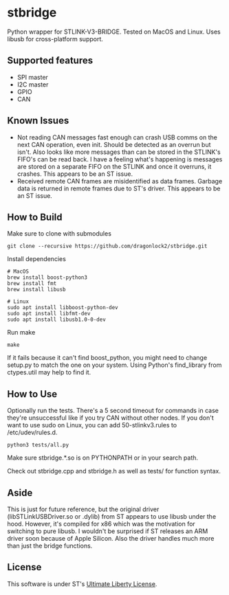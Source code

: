 # stbridge

Python wrapper for STLINK-V3-BRIDGE. Tested on MacOS and Linux. Uses libusb for cross-platform support.

## Supported features
* SPI master
* I2C master
* GPIO
* CAN

## Known Issues
* Not reading CAN messages fast enough can crash USB comms on the next CAN operation, even init. Should be detected as an overrun but isn't. Also looks like more messages than can be stored in the STLINK's FIFO's can be read back. I have a feeling what's happening is messages are stored on a separate FIFO on the STLINK and once it overruns, it crashes. This appears to be an ST issue.
* Received remote CAN frames are misidentified as data frames. Garbage data is returned in remote frames due to ST's driver. This appears to be an ST issue.

## How to Build

Make sure to clone with submodules

	git clone --recursive https://github.com/dragonlock2/stbridge.git

Install dependencies

	# MacOS
	brew install boost-python3
	brew install fmt
	brew install libusb

	# Linux
	sudo apt install libboost-python-dev
	sudo apt install libfmt-dev
	sudo apt install libusb1.0-0-dev

Run make

	make

If it fails because it can't find boost_python, you might need to change setup.py to match the one on your system. Using Python's find\_library from ctypes.util may help to find it.

## How to Use

Optionally run the tests. There's a 5 second timeout for commands in case they're unsuccessful like if you try CAN without other nodes. If you don't want to use sudo on Linux, you can add 50-stlinkv3.rules to /etc/udev/rules.d.

	python3 tests/all.py

Make sure stbridge.\*.so is on PYTHONPATH or in your search path.

Check out stbridge.cpp and stbridge.h as well as tests/ for function syntax.

## Aside

This is just for future reference, but the original driver (libSTLinkUSBDriver.so or .dylib) from ST appears to use libusb under the hood. However, it's compiled for x86 which was the motivation for switching to pure libusb. I wouldn't be surprised if ST releases an ARM driver soon because of Apple Silicon. Also the driver handles much more than just the bridge functions.

## License

This software is under ST's [Ultimate Liberty License](https://www.st.com/content/ccc/resource/legal/legal_agreement/license_agreement/group0/87/0c/3d/ad/0a/ba/44/26/DM00216740/files/DM00216740.pdf/jcr:content/translations/en.DM00216740.pdf).